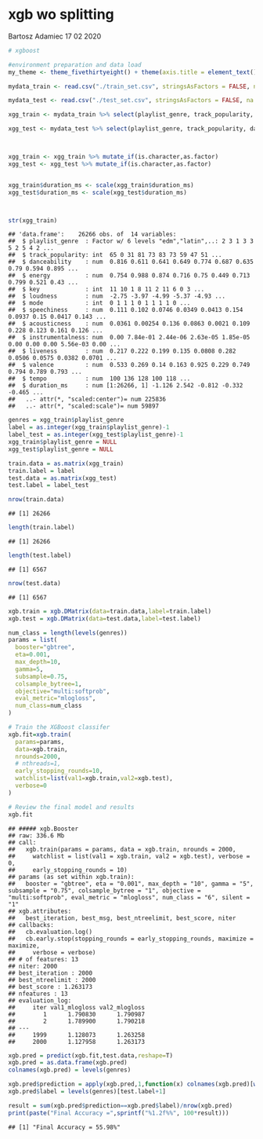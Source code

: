 xgb wo splitting
================
Bartosz Adamiec
17 02 2020

``` r
# xgboost

#environment preparation and data load
my_theme <- theme_fivethirtyeight() + theme(axis.title = element_text(), axis.title.x = element_text())

mydata_train <- read.csv("./train_set.csv", stringsAsFactors = FALSE, na.strings="")

mydata_test <- read.csv("./test_set.csv", stringsAsFactors = FALSE, na.strings="")

xgg_train <- mydata_train %>% select(playlist_genre, track_popularity, danceability, energy, key, loudness, mode, speechiness, acousticness, instrumentalness, liveness, valence, tempo, duration_ms)

xgg_test <- mydata_test %>% select(playlist_genre, track_popularity, danceability, energy, key, loudness, mode, speechiness, acousticness, instrumentalness, liveness, valence, tempo, duration_ms)



xgg_train <- xgg_train %>% mutate_if(is.character,as.factor)
xgg_test <- xgg_test %>% mutate_if(is.character,as.factor)


xgg_train$duration_ms <- scale(xgg_train$duration_ms)
xgg_test$duration_ms <- scale(xgg_test$duration_ms)



str(xgg_train)
```

    ## 'data.frame':    26266 obs. of  14 variables:
    ##  $ playlist_genre  : Factor w/ 6 levels "edm","latin",..: 2 3 1 3 3 5 2 5 4 2 ...
    ##  $ track_popularity: int  65 0 31 81 73 83 73 59 47 51 ...
    ##  $ danceability    : num  0.816 0.611 0.641 0.649 0.774 0.687 0.635 0.79 0.594 0.895 ...
    ##  $ energy          : num  0.754 0.988 0.874 0.716 0.75 0.449 0.713 0.799 0.521 0.43 ...
    ##  $ key             : int  11 10 1 8 11 2 11 6 0 3 ...
    ##  $ loudness        : num  -2.75 -3.97 -4.99 -5.37 -4.93 ...
    ##  $ mode            : int  0 1 1 1 0 1 1 1 1 0 ...
    ##  $ speechiness     : num  0.111 0.102 0.0746 0.0349 0.0413 0.154 0.0937 0.15 0.0417 0.143 ...
    ##  $ acousticness    : num  0.0361 0.00254 0.136 0.0863 0.0021 0.109 0.228 0.123 0.161 0.126 ...
    ##  $ instrumentalness: num  0.00 7.84e-01 2.44e-06 2.63e-05 1.85e-05 0.00 0.00 0.00 5.56e-03 0.00 ...
    ##  $ liveness        : num  0.217 0.222 0.199 0.135 0.0808 0.282 0.0506 0.0575 0.0382 0.0701 ...
    ##  $ valence         : num  0.533 0.269 0.14 0.163 0.925 0.229 0.749 0.794 0.789 0.793 ...
    ##  $ tempo           : num  100 136 128 100 118 ...
    ##  $ duration_ms     : num [1:26266, 1] -1.126 2.542 -0.812 -0.332 -0.465 ...
    ##   ..- attr(*, "scaled:center")= num 225836
    ##   ..- attr(*, "scaled:scale")= num 59897

``` r
genres = xgg_train$playlist_genre
label = as.integer(xgg_train$playlist_genre)-1
label_test = as.integer(xgg_test$playlist_genre)-1
xgg_train$playlist_genre = NULL
xgg_test$playlist_genre = NULL
```

``` r
train.data = as.matrix(xgg_train)
train.label = label
test.data = as.matrix(xgg_test)
test.label = label_test

nrow(train.data)
```

    ## [1] 26266

``` r
length(train.label)
```

    ## [1] 26266

``` r
length(test.label)
```

    ## [1] 6567

``` r
nrow(test.data)
```

    ## [1] 6567

``` r
xgb.train = xgb.DMatrix(data=train.data,label=train.label)
xgb.test = xgb.DMatrix(data=test.data,label=test.label)
```

``` r
num_class = length(levels(genres))
params = list(
  booster="gbtree",
  eta=0.001,
  max_depth=10,
  gamma=5,
  subsample=0.75,
  colsample_bytree=1,
  objective="multi:softprob",
  eval_metric="mlogloss",
  num_class=num_class
)
```

``` r
# Train the XGBoost classifer
xgb.fit=xgb.train(
  params=params,
  data=xgb.train,
  nrounds=2000,
  # nthreads=1,
  early_stopping_rounds=10,
  watchlist=list(val1=xgb.train,val2=xgb.test),
  verbose=0
)

# Review the final model and results
xgb.fit
```

    ## ##### xgb.Booster
    ## raw: 336.6 Mb 
    ## call:
    ##   xgb.train(params = params, data = xgb.train, nrounds = 2000, 
    ##     watchlist = list(val1 = xgb.train, val2 = xgb.test), verbose = 0, 
    ##     early_stopping_rounds = 10)
    ## params (as set within xgb.train):
    ##   booster = "gbtree", eta = "0.001", max_depth = "10", gamma = "5", subsample = "0.75", colsample_bytree = "1", objective = "multi:softprob", eval_metric = "mlogloss", num_class = "6", silent = "1"
    ## xgb.attributes:
    ##   best_iteration, best_msg, best_ntreelimit, best_score, niter
    ## callbacks:
    ##   cb.evaluation.log()
    ##   cb.early.stop(stopping_rounds = early_stopping_rounds, maximize = maximize, 
    ##     verbose = verbose)
    ## # of features: 13 
    ## niter: 2000
    ## best_iteration : 2000 
    ## best_ntreelimit : 2000 
    ## best_score : 1.263173 
    ## nfeatures : 13 
    ## evaluation_log:
    ##     iter val1_mlogloss val2_mlogloss
    ##        1      1.790830      1.790987
    ##        2      1.789900      1.790218
    ## ---                                 
    ##     1999      1.128073      1.263258
    ##     2000      1.127958      1.263173

``` r
xgb.pred = predict(xgb.fit,test.data,reshape=T)
xgb.pred = as.data.frame(xgb.pred)
colnames(xgb.pred) = levels(genres)
```

``` r
xgb.pred$prediction = apply(xgb.pred,1,function(x) colnames(xgb.pred)[which.max(x)])
xgb.pred$label = levels(genres)[test.label+1]
```

``` r
result = sum(xgb.pred$prediction==xgb.pred$label)/nrow(xgb.pred)
print(paste("Final Accuracy =",sprintf("%1.2f%%", 100*result)))
```

    ## [1] "Final Accuracy = 55.98%"

